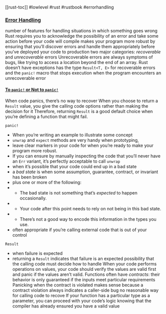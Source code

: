 [[rust-toc]]
#lowlevel #rust #rustbook #errorhandling
### [Error Handling](https://doc.rust-lang.org/book/ch09-00-error-handling.html#error-handling)
number of features for handling situations in which something goes wrong
Rust requires you to acknowledge the possibility of an error and take some action before your code will compile
makes your program more robust by ensuring that you’ll discover errors and handle them appropriately before you’ve deployed your code to production
two major categories: _recoverable_ and _unrecoverable_ errors
Unrecoverable errors are always symptoms of bugs, like trying to access a location beyond the end of an array.
Rust doesn’t have exceptions
has the type `Result<T, E>` for recoverable errors and the `panic!` macro that stops execution when the program encounters an unrecoverable error

#### [To `panic!` or Not to `panic!`](https://doc.rust-lang.org/book/ch09-03-to-panic-or-not-to-panic.html#to-panic-or-not-to-panic)
When code panics, there’s no way to recover
When you choose to return a `Result` value, you give the calling code options rather than making the decision for it
Therefore, returning `Result` is a good default choice when you’re defining a function that might fail.

`panic!`
- When you’re writing an example to illustrate some concept
- `unwrap` and `expect` methods are very handy when prototyping,
- leave clear markers in your code for when you’re ready to make your program more robust.
- If you can ensure by manually inspecting the code that you’ll never have an `Err` variant, it’s perfectly acceptable to call `unwrap`
-  when it’s possible that your code could end up in a bad state
-  a _bad state_ is when some assumption, guarantee, contract, or invariant has been broken
-  plus one or more of the following:
- -   The bad state is not something that’s _expected_ to happen occasionally.
- -   Your code after this point needs to rely on not being in this bad state.
- -   There’s not a good way to encode this information in the types you use.
- often appropriate if you’re calling external code that is out of your control

`Result`
- when failure is expected
- returning a `Result` indicates that failure is an expected possibility that the calling code must decide how to handle
When your code performs operations on values, your code should verify the values are valid first and panic if the values aren’t valid.
Functions often have _contracts_: their behavior is only guaranteed if the inputs meet particular requirements
Panicking when the contract is violated makes sense because a contract violation always indicates a caller-side bug
no reasonable way for calling code to recove
If your function has a particular type as a parameter, you can proceed with your code’s logic knowing that the compiler has already ensured you have a valid value
